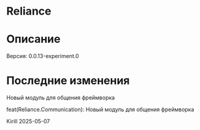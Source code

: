 # Reliance

# Описание

Версия: 0.0.13-experiment.0

# Последние изменения
Новый модуль для общения фреймворка

feat(Reliance.Communication): Новый модуль для общения фреймворка

Kirill
2025-05-07
